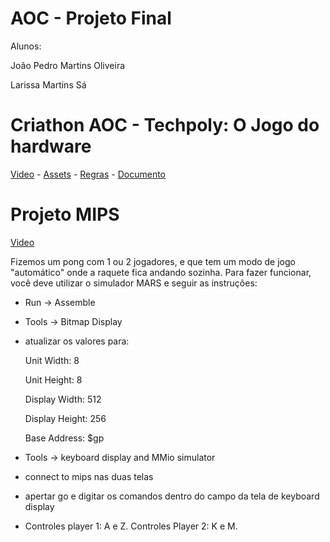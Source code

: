 # AOC - Projeto Final

Alunos: 

João Pedro Martins Oliveira

Larissa Martins Sá


# Criathon AOC - Techpoly: O Jogo do hardware

 [Video](https://youtu.be/AJNrbRgbkLg) - [Assets](https://www.canva.com/design/DAGbdcCFGp4/7hdwwKpmEdE1pvFV5pu1Vw/edit) - [Regras](https://docs.google.com/document/d/1ftc-E6Xrea3fWTs-nuUqq0IxfPTAbUVjCr6jakWIUKw/edit?usp=sharing) - [Documento](https://docs.google.com/document/d/1FoL9I60vI0jNPoAzVb06Z5kjOsyjPSIEqCkXMzPzkQI/edit?usp=sharing)

# Projeto MIPS

[Video](https://youtu.be/PCBXshTukpA)

Fizemos um pong com 1 ou 2 jogadores, e que tem um modo de jogo "automático" onde a raquete fica andando sozinha.
Para fazer funcionar, você deve utilizar o simulador MARS e seguir as instruções:

- Run -> Assemble
- Tools -> Bitmap Display
- atualizar os valores para:
  
    Unit Width: 8

    Unit Height: 8

    Display Width: 512

    Display Height: 256

    Base Address: $gp

- Tools -> keyboard display and MMio simulator
- connect to mips nas duas telas
- apertar go e digitar os comandos dentro do campo da tela de keyboard display
- Controles player 1: A e Z. Controles Player 2: K e M.
